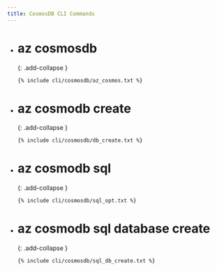 ```yaml
---
title: CosmosDB CLI Commands
---
```


- # az cosmosdb
  {: .add-collapse }
  ```bash
  {% include cli/cosmosdb/az_cosmos.txt %}
  ```

- # az cosmodb create
  {: .add-collapse }
  ```bash
  {% include cli/cosmosdb/db_create.txt %}
  ```

- # az cosmodb sql
  {: .add-collapse }
  ```bash
  {% include cli/cosmosdb/sql_opt.txt %}
  ```

- # az cosmodb sql database create
  {: .add-collapse }
  ```bash
  {% include cli/cosmosdb/sql_db_create.txt %}
  ```